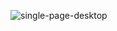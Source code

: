 ![single-page-desktop](https://github.com/user-attachments/assets/c94421e9-4b0f-4739-849f-f7854c9193f6)
